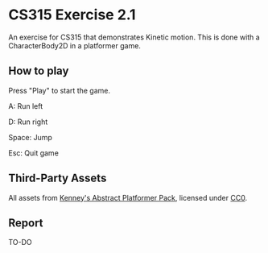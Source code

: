 # CS315 Exercise 2.1

An exercise for CS315 that demonstrates Kinetic motion. This is done with a CharacterBody2D in a platformer game.

## How to play

Press "Play" to start the game.

A: Run left

D: Run right

Space: Jump

Esc: Quit game

## Third-Party Assets

All assets from [Kenney's Abstract Platformer Pack](https://www.kenney.nl/assets/abstract-platformer), licensed under [CC0](https://creativecommons.org/publicdomain/zero/1.0/).

## Report

TO-DO